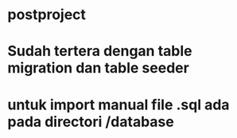 # postproject
# Sudah tertera dengan table migration dan table seeder
# untuk import manual file .sql ada pada directori /database